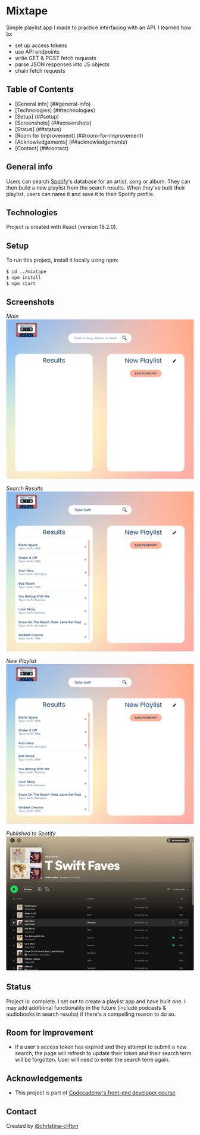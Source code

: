 # Mixtape
Simple playlist app I made to practice interfacing with an API. I learned how to:
* set up access tokens
* use API endpoints
* write GET & POST fetch requests
* parse JSON responses into JS objects
* chain fetch requests

## Table of Contents
* [General info] (##general-info)
* [Technologies] (##technologies)
* [Setup] (##setup)
* [Screenshots] (##screenshots)
* [Status] (##status)
* [Room for Improvement] (##room-for-improvement)
* [Acknowledgements] (##acknowledgements)
* [Contact] (##contact)

## General info
Users can search [Spotify](https://www.spotify.com/)'s database for an artist, song or album. They can then build a new playlist from the search results. When they've built their playlist, users can name it and save it to their Spotify profile.

## Technologies
Project is created with React (version 18.2.0).

## Setup
To run this project, install it locally using npm:
```
$ cd ../mixtape
$ npm install
$ npm start
```

## Screenshots
*Main*
![Image](/src/assets/Screenshot_home.png)

*Search Results*
![Image](/src/assets/Screenshot_SearchResults.png)

*New Playlist*
![Image](/src/assets/Screenshot_SearchResults.png)

*Published to Spotify*
![Image](/src/assets/Screenshot_Spotify.png)

## Status
Project is: complete. I set out to create a playlist app and have built one. I may add additional functionality in the future (include podcasts & audiobooks in search results) if there's a compelling reason to do so.

## Room for Improvement
* If a user's access token has expired and they attempt to submit a new search, the page will refresh to update their token and their search term will be forgotten. User will need to enter the search term again.

## Acknowledgements
* This project is part of [Codecademy's front-end developer course](https://www.codecademy.com/learn/paths/front-end-engineer-career-path).

## Contact
Created by [@christina-clifton](https://github.com/christina-clifton)



